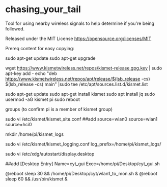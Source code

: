 # chasing_your_tail
Tool for using nearby wireless signals to help determine if you're being followed. 

Released under the MIT License https://opensource.org/licenses/MIT



Prereq content for easy copying:

sudo apt-get update
sudo apt-get upgrade

wget https://www.kismetwireless.net/repos/kismet-release.gpg.key | sudo apt-key add -
echo "deb https://www.kismetwireless.net/repos/apt/release/$(lsb_release -cs) $(lsb_release -cs) main" |sudo tee /etc/apt/sources.list.d/kismet.list

sudo apt-get update
sudo apt-get install kismet
sudo apt install jq
sudo usermod -aG kismet pi
sudo reboot

groups (to confirm pi is a member of kismet group)

sudo vi /etc/kismet/kismet_site.conf
##add
source=wlan0
source=wlan1
source=hci0

mkdir /home/pi/kismet_logs

sudo vi /etc/kismet/kismet_logging.conf
log_prefix=/home/pi/kismet_logs/

sudo vi /etc/xdg/autostart/display.desktop

##add
[Desktop Entry]
Name=cyt_gui
Exec=/home/pi/Desktop/cyt_gui.sh


@reboot sleep 30 && /home/pi/Desktop/cyt/wlan1_to_mon.sh &
@reboot sleep 60 && /usr/bin/kismet &
